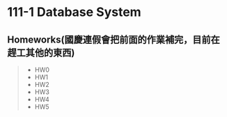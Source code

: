 # 111-1 Database System
## Homeworks(國慶連假會把前面的作業補完，目前在趕工其他的東西)
> * HW0
> * HW1
> * HW2
> * HW3
> * HW4
> * HW5

